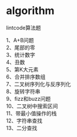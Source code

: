 # algorithm

lintcode算法题

1、A+B问题            
2、尾部的零      
3、统计数字      
4、丑数    
5、第K大元素       
6、合并排序数组    
7、二叉树序列化与反序列化   
8、旋转字符串     
9、fizz和buzz问题       
10、二叉树中搜索区间     
11、带最小值操作的栈     
12、字符串查找    
13、二分查找